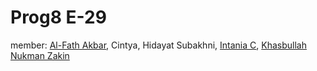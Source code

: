 # Prog8 E-29

member:
[Al-Fath Akbar](https://github.com/alfthakbr),
Cintya,
Hidayat Subakhni,
[Intania C](https://github.com/intaniaic),
[Khasbullah Nukman Zakin](https://github.com/Zakintaliban)
